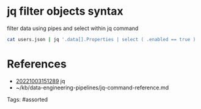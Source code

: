 # jq filter objects syntax
filter data using pipes and select within jq command
```bash
cat users.json | jq '.data[].Properties | select ( .enabled == true ) | .name'
```

# References
- [20221003151289](/zet/20221003151289/README.md) jq
- ~/kb/data-engineering-pipelines/jq-command-reference.md

Tags:
    #assorted
